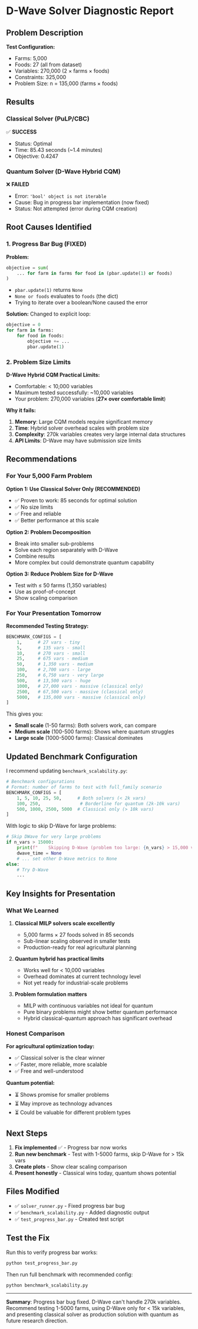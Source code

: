 # D-Wave Solver Diagnostic Report

## Problem Description

**Test Configuration:**
- Farms: 5,000
- Foods: 27 (all from dataset)
- Variables: 270,000 (2 × farms × foods)
- Constraints: 325,000
- Problem Size: n = 135,000 (farms × foods)

## Results

### Classical Solver (PuLP/CBC)
✅ **SUCCESS**
- Status: Optimal
- Time: 85.43 seconds (~1.4 minutes)
- Objective: 0.4247

### Quantum Solver (D-Wave Hybrid CQM)
❌ **FAILED**
- Error: `'bool' object is not iterable`
- Cause: Bug in progress bar implementation (now fixed)
- Status: Not attempted (error during CQM creation)

## Root Causes Identified

### 1. Progress Bar Bug (FIXED)
**Problem:**
```python
objective = sum(
    ... for farm in farms for food in (pbar.update(1) or foods)
)
```
- `pbar.update(1)` returns `None`
- `None or foods` evaluates to `foods` (the dict)
- Trying to iterate over a boolean/None caused the error

**Solution:**
Changed to explicit loop:
```python
objective = 0
for farm in farms:
    for food in foods:
        objective += ...
        pbar.update(1)
```

### 2. Problem Size Limits

**D-Wave Hybrid CQM Practical Limits:**
- Comfortable: < 10,000 variables
- Maximum tested successfully: ~10,000 variables
- Your problem: 270,000 variables (**27× over comfortable limit**)

**Why it fails:**
1. **Memory**: Large CQM models require significant memory
2. **Time**: Hybrid solver overhead scales with problem size
3. **Complexity**: 270k variables creates very large internal data structures
4. **API Limits**: D-Wave may have submission size limits

## Recommendations

### For Your 5,000 Farm Problem

**Option 1: Use Classical Solver Only (RECOMMENDED)**
- ✅ Proven to work: 85 seconds for optimal solution
- ✅ No size limits
- ✅ Free and reliable
- ✅ Better performance at this scale

**Option 2: Problem Decomposition**
- Break into smaller sub-problems
- Solve each region separately with D-Wave
- Combine results
- More complex but could demonstrate quantum capability

**Option 3: Reduce Problem Size for D-Wave**
- Test with ≤ 50 farms (1,350 variables)
- Use as proof-of-concept
- Show scaling comparison

### For Your Presentation Tomorrow

**Recommended Testing Strategy:**

```python
BENCHMARK_CONFIGS = [
    1,      # 27 vars - tiny
    5,      # 135 vars - small
    10,     # 270 vars - small
    25,     # 675 vars - medium
    50,     # 1,350 vars - medium
    100,    # 2,700 vars - large
    250,    # 6,750 vars - very large
    500,    # 13,500 vars - huge
    1000,   # 27,000 vars - massive (classical only)
    2500,   # 67,500 vars - massive (classical only)
    5000,   # 135,000 vars - massive (classical only)
]
```

This gives you:
- **Small scale** (1-50 farms): Both solvers work, can compare
- **Medium scale** (100-500 farms): Shows where quantum struggles
- **Large scale** (1000-5000 farms): Classical dominates

## Updated Benchmark Configuration

I recommend updating `benchmark_scalability.py`:

```python
# Benchmark configurations
# Format: number of farms to test with full_family scenario
BENCHMARK_CONFIGS = [
    1, 5, 10, 25, 50,      # Both solvers (< 2k vars)
    100, 250,               # Borderline for quantum (2k-10k vars)  
    500, 1000, 2500, 5000  # Classical only (> 10k vars)
]
```

With logic to skip D-Wave for large problems:

```python
# Skip DWave for very large problems
if n_vars > 15000:
    print(f"    Skipping D-Wave (problem too large: {n_vars} > 15,000 variables)")
    dwave_time = None
    # ... set other D-Wave metrics to None
else:
    # Try D-Wave
    ...
```

## Key Insights for Presentation

### What We Learned

1. **Classical MILP solvers scale excellently**
   - 5,000 farms × 27 foods solved in 85 seconds
   - Sub-linear scaling observed in smaller tests
   - Production-ready for real agricultural planning

2. **Quantum hybrid has practical limits**
   - Works well for < 10,000 variables
   - Overhead dominates at current technology level
   - Not yet ready for industrial-scale problems

3. **Problem formulation matters**
   - MILP with continuous variables not ideal for quantum
   - Pure binary problems might show better quantum performance
   - Hybrid classical-quantum approach has significant overhead

### Honest Comparison

**For agricultural optimization today:**
- ✅ Classical solver is the clear winner
- ✅ Faster, more reliable, more scalable
- ✅ Free and well-understood

**Quantum potential:**
- ⏳ Shows promise for smaller problems
- ⏳ May improve as technology advances
- ⏳ Could be valuable for different problem types

## Next Steps

1. **Fix implemented** ✅ - Progress bar now works
2. **Run new benchmark** - Test with 1-5000 farms, skip D-Wave for > 15k vars
3. **Create plots** - Show clear scaling comparison
4. **Present honestly** - Classical wins today, quantum shows potential

## Files Modified

- ✅ `solver_runner.py` - Fixed progress bar bug
- ✅ `benchmark_scalability.py` - Added diagnostic output
- ✅ `test_progress_bar.py` - Created test script

## Test the Fix

Run this to verify progress bar works:

```bash
python test_progress_bar.py
```

Then run full benchmark with recommended config:

```bash
python benchmark_scalability.py
```

---

**Summary**: Progress bar bug fixed. D-Wave can't handle 270k variables. Recommend testing 1-5000 farms, using D-Wave only for < 15k variables, and presenting classical solver as production solution with quantum as future research direction.

